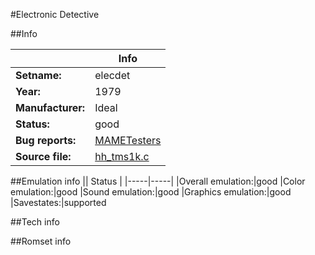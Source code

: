 #Electronic Detective

##Info

||Info|
|-----|-----|
|**Setname:**|elecdet
|**Year:**|1979
|**Manufacturer:**|Ideal
|**Status:**|good
|**Bug reports:**|[MAMETesters](http://mametesters.org/view_all_set.php?type=1&temporary=y&search=hh_tms1k.c)
|**Source file:**|[hh_tms1k.c](https://github.com/mamedev/mame/blob/master/src/mess/drivers/hh_tms1k.c)

##Emulation info
|| Status |
|-----|-----|
|Overall emulation:|good
|Color emulation:|good
|Sound emulation:|good
|Graphics emulation:|good
|Savestates:|supported

##Tech info

##Romset info

<!--- START OF EDITED COMMENT DO NOT TOUCH TEXT ABOVE-->
